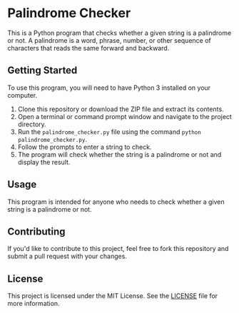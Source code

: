 # Palindrome Checker

This is a Python program that checks whether a given string is a palindrome or not. A palindrome is a word, phrase, number, or other sequence of characters that reads the same forward and backward.

## Getting Started

To use this program, you will need to have Python 3 installed on your computer.

1. Clone this repository or download the ZIP file and extract its contents.
2. Open a terminal or command prompt window and navigate to the project directory.
3. Run the `palindrome_checker.py` file using the command `python palindrome_checker.py`.
4. Follow the prompts to enter a string to check.
5. The program will check whether the string is a palindrome or not and display the result.

## Usage

This program is intended for anyone who needs to check whether a given string is a palindrome or not.

## Contributing

If you'd like to contribute to this project, feel free to fork this repository and submit a pull request with your changes.

## License

This project is licensed under the MIT License. See the [LICENSE](../../LICENSE) file for more information.
